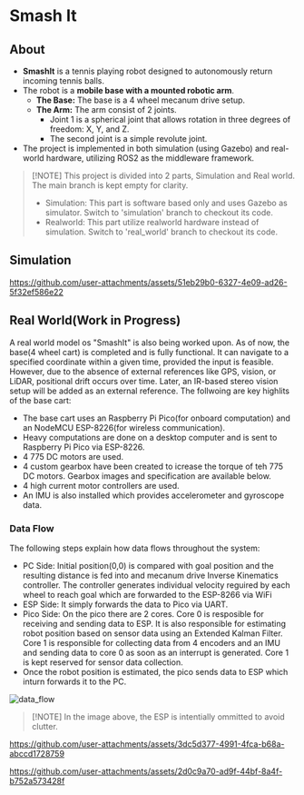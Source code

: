 # Smash It

## About
* **SmashIt** is a tennis playing robot designed to autonomously return incoming tennis balls.
* The robot is a **mobile base with a mounted robotic arm**.
    * **The Base:** The base is a 4 wheel mecanum drive setup.
    * **The Arm:** The arm consist of 2 joints.
      *  Joint 1 is a spherical joint that allows rotation in three degrees of freedom: X, Y, and Z.
      *  The second joint is a simple revolute joint. 
* The project is implemented in both simulation (using Gazebo) and real-world hardware, utilizing ROS2 as the middleware framework.
  
>  [!NOTE]
> This project is divided into 2 parts, Simulation and Real world. The main branch is kept empty for clarity. 
> * Simulation: This part is software based only and uses Gazebo as simulator. Switch to 'simulation' branch to checkout its code.
> * Realworld: This part utilize realworld hardware instead of simulation. Switch to 'real_world' branch to checkout its code.


## Simulation

https://github.com/user-attachments/assets/51eb29b0-6327-4e09-ad26-5f32ef586e22



## Real World(Work in Progress)
A real world model os "SmashIt" is also being worked upon. As of now, the base(4 wheel cart) is completed and is fully functional. It can navigate to a specified coordinate within a given time, provided the input is feasible. However, due to the absence of external references like GPS, vision, or LiDAR, positional drift occurs over time. Later, an IR-based stereo vision setup will be added as an external reference. The follwoing are key highlits of the base cart: 

* The base cart uses an Raspberry Pi Pico(for onboard computation) and an NodeMCU ESP-8226(for wireless communication).
* Heavy computations are done on a desktop computer and is sent to Raspberry Pi Pico via ESP-8226.
* 4 775 DC motors are used.
* 4 custom gearbox have been created to icrease the torque of teh 775 DC motors. Gearbox images and specification are available below.
* 4 high current motor controllers are used.
* An IMU is also installed which provides accelerometer and gyroscope data. 

### Data Flow
 The following steps explain how data flows throughout the system:
 * PC Side: Initial position(0,0) is compared  with goal position and the resulting distance is fed into and mecanum drive Inverse Kinematics controller. The controller generates individual velocity reguired by each wheel to reach goal which are forwarded to the ESP-8266 via WiFi
 * ESP Side: It simply forwards the data to Pico via UART.
 * Pico Side: On the pico there are 2 cores. Core 0 is resposible for receiving and sending data to ESP. It is also responsible for estimating robot position based on sensor data using an Extended Kalman Filter. Core 1 is responsible for collecting data from 4 encoders and an IMU and sending  data to core 0 as soon as an interrupt is generated. Core 1 is kept reserved for sensor data collection.
 * Once the robot position is estimated, the pico sends  data to ESP which inturn forwards it to the PC.
    
![data_flow](https://github.com/user-attachments/assets/cde7371a-3ae4-4544-ac8e-68a7ad1fd733)

>  [!NOTE]
> In the image above, the ESP is intentially ommitted to avoid clutter.  



https://github.com/user-attachments/assets/3dc5d377-4991-4fca-b68a-abccd1728759


https://github.com/user-attachments/assets/2d0c9a70-ad9f-44bf-8a4f-b752a573428f



